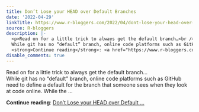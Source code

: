 ```yaml
---
title: Don’t Lose your HEAD over Default Branches
date: '2022-04-29'
linkTitle: https://www.r-bloggers.com/2022/04/dont-lose-your-head-over-default-branches/
source: R-bloggers
description: |-
  <p>Read on for a little trick to always get the default branch…<br />
  While git has no “default” branch, online code platforms such as GitHub need to define a default for the branch that someone sees when they look at code online. While the ...</p>
  <strong>Continue reading</strong>: <a href="https://www.r-bloggers.com/2022/04/dont-lose-your-head-over-default-branches/">Don’t Lose your HEAD over Default ...
disable_comments: true
---
```

<p>Read on for a little trick to always get the default branch…<br />
While git has no “default” branch, online code platforms such as GitHub need to define a default for the branch that someone sees when they look at code online. While the ...</p>
<strong>Continue reading</strong>: <a href="https://www.r-bloggers.com/2022/04/dont-lose-your-head-over-default-branches/">Don’t Lose your HEAD over Default ...